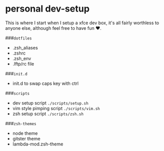 # personal dev-setup
This is where I start when I setup a xfce dev box, it's all fairly worthless to anyone else, although feel free to have fun &hearts;.

###`dotfiles`
- .zsh_aliases
- .zshrc
- .zsh_env
- .lftp/rc file

###`init.d`
- init.d to swap caps key with ctrl

###`scripts`
- dev setup script `./scripts/setup.sh`
- vim style pimping script `./scripts/vim.sh`
- zsh setup script `./scripts/zsh.sh`

###`zsh-themes`
- node theme
- gitster theme
- lambda-mod.zsh-theme
